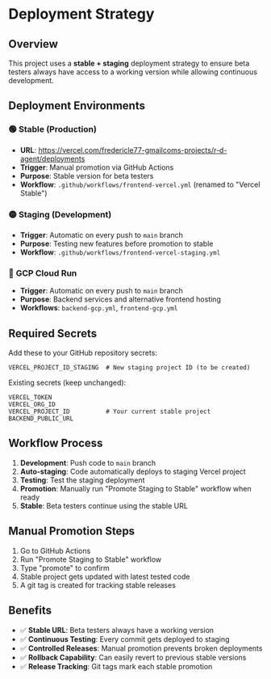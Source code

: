 # Deployment Strategy

## Overview
This project uses a **stable + staging** deployment strategy to ensure beta testers always have access to a working version while allowing continuous development.

## Deployment Environments

### 🟢 **Stable (Production)**
- **URL**: https://vercel.com/fredericle77-gmailcoms-projects/r-d-agent/deployments
- **Trigger**: Manual promotion via GitHub Actions
- **Purpose**: Stable version for beta testers
- **Workflow**: `.github/workflows/frontend-vercel.yml` (renamed to "Vercel Stable")

### 🟡 **Staging (Development)**
- **Trigger**: Automatic on every push to `main` branch
- **Purpose**: Testing new features before promotion to stable
- **Workflow**: `.github/workflows/frontend-vercel-staging.yml`

### 🔵 **GCP Cloud Run**
- **Trigger**: Automatic on every push to `main` branch
- **Purpose**: Backend services and alternative frontend hosting
- **Workflows**: `backend-gcp.yml`, `frontend-gcp.yml`

## Required Secrets

Add these to your GitHub repository secrets:

```
VERCEL_PROJECT_ID_STAGING  # New staging project ID (to be created)
```

Existing secrets (keep unchanged):
```
VERCEL_TOKEN
VERCEL_ORG_ID  
VERCEL_PROJECT_ID          # Your current stable project
BACKEND_PUBLIC_URL
```

## Workflow Process

1. **Development**: Push code to `main` branch
2. **Auto-staging**: Code automatically deploys to staging Vercel project
3. **Testing**: Test the staging deployment
4. **Promotion**: Manually run "Promote Staging to Stable" workflow when ready
5. **Stable**: Beta testers continue using the stable URL

## Manual Promotion Steps

1. Go to GitHub Actions
2. Run "Promote Staging to Stable" workflow
3. Type "promote" to confirm
4. Stable project gets updated with latest tested code
5. A git tag is created for tracking stable releases

## Benefits

- ✅ **Stable URL**: Beta testers always have a working version
- ✅ **Continuous Testing**: Every commit gets deployed to staging
- ✅ **Controlled Releases**: Manual promotion prevents broken deployments
- ✅ **Rollback Capability**: Can easily revert to previous stable versions
- ✅ **Release Tracking**: Git tags mark each stable promotion
